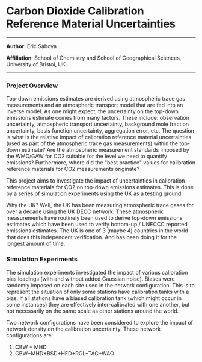 # Carbon Dioxide Calibration Reference Material Uncertainties
----
**Author**: Eric Saboya

**Affiliation**: School of Chemistry and School of Geographical Sciences, University of Bristol, UK

----
### Project Overview
Top-down emissions estimates are derived using atmospheric trace gas measurements and an atmospheric transport model that are fed into an inverse model. As one might expect, the uncertainty on the top-down emissions estimate comes from many factors. These include: observation uncertainty, atmospheric transport uncertainty, background mole fraction uncertainty, basis function uncertainty, aggregation error, etc. The question is what is the relative impact of calibration reference material uncertainties (used as part of the atmospheric trace gas measurements) within the top-down estimate? Are the atmospheric measurement standards imposed by the WMO/GAW for CO2 suitable for the level we need to quantify emissions? Furthermore, where did the "best practice" values for calibration reference materials for CO2 measurements originate?

This project aims to investigate the impact of uncertainties in calibration reference materials for CO2 on top-down emissions estimates. This is done by a series of simulation experiments using the UK as a testing ground. 

Why the UK? Well, the UK has been measuring atmospheric trace gases for over a decade using the UK DECC network. These atmospheric measurements have routinely been used to derive top-down emissions estimates which have been used to verify bottom-up / UNFCCC reported emissions estimates. The UK is one of 3 (maybe 4) countries in the world that does this independent verification. And has been doing it for the longest amount of time.

### Simulation Experiments
The simulation experiments investigated the impact of various calibration bias loadings (with and without added Gaussian noise). Biases were randomly imposed on each site used in the network configuration. This is to represent the situation of only some stations have calibration tanks with a bias. If all stations have a biased calibration tank (which might occur in some instances) they are effectively inter-calibrated with one another, but not necessarily on the same scale as other stations around the world. 

Two network configurations have been considered to explore the impact of network density on the calibration uncertainty. These network configurations are:
1. CBW + MHD
2. CBW+MHD+BSD+HFD+RGL+TAC+WAO
